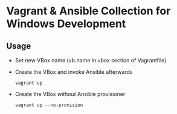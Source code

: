 # Vagrant & Ansible Collection for Windows Development

## Usage

- Set new VBox name (vb.name in vbox section of Vagrantfile)
- Create the VBox and invoke Ansible afterwards

    `vagrant up`

- Create the VBox _without_ Ansible provisioner
 
    `vagrant up --no-provision`
